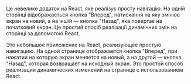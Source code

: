 Це невелике додаток на React, яке реалізує просту навігацію. На одній сторінці відображається кнопка "Вперед", натискання на яку змінює екран на новий, а на іншій — кнопка "Назад", яка повертає на початковий екран. Це простий спосіб реалізації динамічних змін на сторінці за допомогою React.

Это небольшое приложение на React, реализующее простую навигацию. На одной странице отображается кнопка "Вперед", при нажатии на которую экран меняется на новый, а на другой — кнопка "Назад", которая возвращает на исходный экран. Это простой способ реализации динамических изменений на странице с использованием React.
